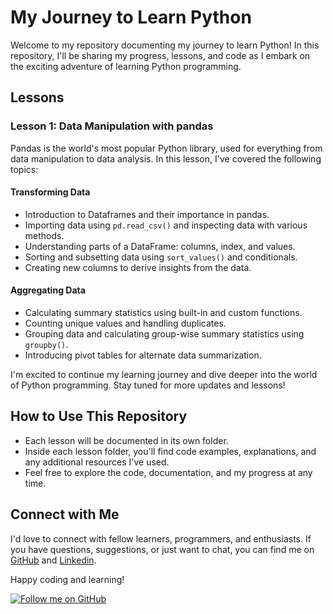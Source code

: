 # My Journey to Learn Python

Welcome to my repository documenting my journey to learn Python! In this repository, I'll be sharing my progress, lessons, and code as I embark on the exciting adventure of learning Python programming.

## Lessons

### Lesson 1: Data Manipulation with pandas

Pandas is the world's most popular Python library, used for everything from data manipulation to data analysis. In this lesson, I've covered the following topics:

#### Transforming Data

- Introduction to Dataframes and their importance in pandas.
- Importing data using `pd.read_csv()` and inspecting data with various methods.
- Understanding parts of a DataFrame: columns, index, and values.
- Sorting and subsetting data using `sort_values()` and conditionals.
- Creating new columns to derive insights from the data.

#### Aggregating Data

- Calculating summary statistics using built-in and custom functions.
- Counting unique values and handling duplicates.
- Grouping data and calculating group-wise summary statistics using `groupby()`.
- Introducing pivot tables for alternate data summarization.

I'm excited to continue my learning journey and dive deeper into the world of Python programming. Stay tuned for more updates and lessons!

## How to Use This Repository

- Each lesson will be documented in its own folder.
- Inside each lesson folder, you'll find code examples, explanations, and any additional resources I've used.
- Feel free to explore the code, documentation, and my progress at any time.

## Connect with Me

I'd love to connect with fellow learners, programmers, and enthusiasts. If you have questions, suggestions, or just want to chat, you can find me on [GitHub](https://github.com/Adham-XIII) and [Linkedin](https://www.linkedin.com/in/adham-nasser-4564a4241/).

Happy coding and learning!

[![Follow me on GitHub](https://img.shields.io/github/followers/Adham-XIII?label=Follow&style=social)](https://github.com/Adham-XIII)

